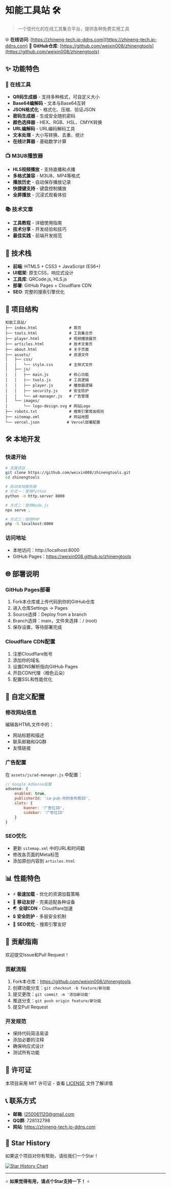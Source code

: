 # 知能工具站 🛠️

> 一个现代化的在线工具集合平台，提供各种免费实用工具

🌐 **在线访问**: [https://zhineng-tech.ip-ddns.com](https://zhineng-tech.ip-ddns.com)
📂 **GitHub仓库**: [https://github.com/weixin008/zhinengtools](https://github.com/weixin008/zhinengtools)

## ✨ 功能特色

### 🔧 在线工具
- **QR码生成器** - 支持多种格式，可自定义大小
- **Base64编解码** - 文本与Base64互转
- **JSON格式化** - 格式化、压缩、验证JSON
- **密码生成器** - 生成安全随机密码
- **颜色选择器** - HEX、RGB、HSL、CMYK转换
- **URL编解码** - URL编码解码工具
- **文本处理** - 大小写转换、去重、统计
- **在线计算器** - 基础数学计算

### 📺 M3U8播放器
- **HLS视频播放** - 支持直播和点播
- **多格式兼容** - M3U8、MP4等格式
- **播放历史** - 自动保存播放记录
- **快捷键支持** - 键盘控制播放
- **全屏播放** - 沉浸式观看体验

### 📚 技术文章
- **工具教程** - 详细使用指南
- **技术分享** - 开发经验和技巧
- **最佳实践** - 前端开发规范

## 🚀 技术栈

- **前端**: HTML5 + CSS3 + JavaScript (ES6+)
- **UI框架**: 原生CSS，响应式设计
- **工具库**: QRCode.js, HLS.js
- **部署**: GitHub Pages + Cloudflare CDN
- **SEO**: 完整的搜索引擎优化

## 📁 项目结构

```
知能工具站/
├── index.html              # 首页
├── tools.html              # 工具集合页
├── player.html             # 视频播放器页
├── articles.html           # 技术文章页
├── about.html              # 关于页面
├── assets/                 # 资源文件
│   ├── css/
│   │   └── style.css       # 主样式文件
│   ├── js/
│   │   ├── main.js         # 核心功能
│   │   ├── tools.js        # 工具逻辑
│   │   ├── player.js       # 播放器逻辑
│   │   ├── security.js     # 安全防护
│   │   └── ad-manager.js   # 广告管理
│   └── images/
│       └── logo-design.svg # 网站Logo
├── robots.txt              # 搜索引擎爬虫规则
├── sitemap.xml             # 网站地图
└── vercel.json            # Vercel部署配置
```

## 🛠️ 本地开发

### 快速开始

```bash
# 克隆项目
git clone https://github.com/weixin008/zhinengtools.git
cd zhinengtools

# 启动本地服务器
# 方式一：使用Python
python -m http.server 8000

# 方式二：使用Node.js
npx serve .

# 方式三：使用PHP
php -S localhost:8000
```

### 访问地址
- 本地访问：http://localhost:8000
- GitHub Pages：https://weixin008.github.io/zhinengtools

## 🌐 部署说明

### GitHub Pages部署
1. Fork本仓库或上传代码到你的GitHub仓库
2. 进入仓库Settings → Pages
3. Source选择：Deploy from a branch
4. Branch选择：main，文件夹选择：/ (root)
5. 保存设置，等待部署完成

### Cloudflare CDN配置
1. 注册Cloudflare账号
2. 添加你的域名
3. 设置DNS解析指向GitHub Pages
4. 开启CDN代理（橙色云朵）
5. 配置SSL和性能优化

## 🔧 自定义配置

### 修改网站信息
编辑各HTML文件中的：
- 网站标题和描述
- 联系邮箱和QQ群
- 友情链接

### 广告配置
在 `assets/js/ad-manager.js` 中配置：
```javascript
// Google AdSense配置
adsense: {
    enabled: true,
    publisherId: 'ca-pub-你的发布商ID',
    slots: {
        banner: '广告位ID',
        sidebar: '广告位ID'
    }
}
```

### SEO优化
- 更新 `sitemap.xml` 中的URL和时间戳
- 修改各页面的Meta标签
- 添加原创内容到 `articles.html`

## 📊 性能特色

- ⚡ **极速加载** - 优化的资源加载策略
- 📱 **移动友好** - 完美适配各种设备
- 🌏 **全球CDN** - Cloudflare加速
- 🔒 **安全防护** - 多层安全机制
- 🎯 **SEO优化** - 搜索引擎友好

## 🤝 贡献指南

欢迎提交Issue和Pull Request！

### 贡献流程
1. Fork本仓库：https://github.com/weixin008/zhinengtools
2. 创建功能分支：`git checkout -b feature/新功能`
3. 提交更改：`git commit -m '添加新功能'`
4. 推送分支：`git push origin feature/新功能`
5. 提交Pull Request

### 开发规范
- 保持代码简洁易读
- 添加必要的注释
- 确保响应式设计
- 测试所有功能

## 📄 许可证

本项目采用 MIT 许可证 - 查看 [LICENSE](LICENSE) 文件了解详情

## 📞 联系方式

- **邮箱**: l250061120@gmail.com
- **QQ群**: 728132798
- **网站**: https://zhineng-tech.ip-ddns.com

## 🌟 Star History

如果这个项目对你有帮助，请给我们一个Star！

[![Star History Chart](https://api.star-history.com/svg?repos=weixin008/zhinengtools&type=Date)](https://star-history.com/#weixin008/zhinengtools&Date)

---

⭐ **如果觉得有用，请点个Star支持一下！** ⭐ 